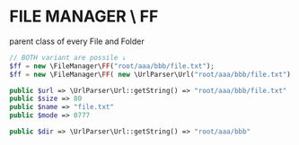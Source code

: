 # FILE MANAGER \ FF
 parent class of every File and Folder


```php
// BOTH variant are possile ↓
$ff = new \FileManager\FF("root/aaa/bbb/file.txt");
$ff = new \FileManager\FF( new \UrlParser\Url("root/aaa/bbb/file.txt") );

public $url	=> \UrlParser\Url::getString() => "root/aaa/bbb/file.txt"
public $size => 80
public $name => "file.txt"
public $mode =>	0777

public $dir => \UrlParser\Url::getString() => "root/aaa/bbb"
```
